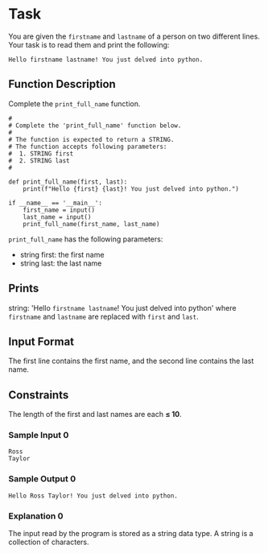 # Task

You are given the `firstname` and `lastname` of a person on two different lines. Your task is to read them and print the following:

```
Hello firstname lastname! You just delved into python.
```

## Function Description

Complete the `print_full_name` function.

```
#
# Complete the 'print_full_name' function below.
#
# The function is expected to return a STRING.
# The function accepts following parameters:
#  1. STRING first
#  2. STRING last
#

def print_full_name(first, last):
    print(f"Hello {first} {last}! You just delved into python.") 

if __name__ == '__main__':
    first_name = input()
    last_name = input()
    print_full_name(first_name, last_name)
```

`print_full_name` has the following parameters:

- string first: the first name
- string last: the last name

## Prints

string: 'Hello `firstname lastname`! You just delved into python' where `firstname` and `lastname` are replaced with `first` and `last`.

## Input Format

The first line contains the first name, and the second line contains the last name.

## Constraints

The length of the first and last names are each **≤ 10**.

### Sample Input 0

```
Ross
Taylor
```

### Sample Output 0
```
Hello Ross Taylor! You just delved into python.
```

### Explanation 0

The input read by the program is stored as a string data type. A string is a collection of characters.